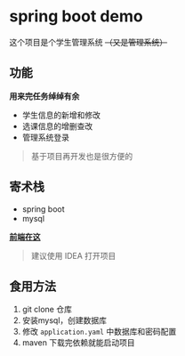# spring boot demo

这个项目是个学生管理系统 ~~（又是管理系统）~~

## 功能

__用来完任务绰绰有余__

- 学生信息的新增和修改
- 选课信息的增删查改
- 管理系统登录

> 基于项目再开发也是很方便的

## 寄术栈
- spring boot 
- mysql

[__前端在这__](https://github.com/ltxhhz/student-management-vue3)

> 建议使用 IDEA 打开项目

## 食用方法

1. git clone 仓库
2. 安装mysql，创建数据库
3. 修改 `application.yaml` 中数据库和密码配置
4. maven 下载完依赖就能启动项目